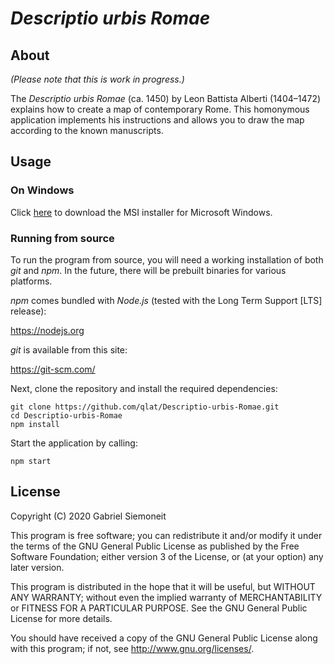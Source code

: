 # *Descriptio urbis Romae*

## About

*(Please note that this is work in progress.)*

The *Descriptio urbis Romae* (ca. 1450) by Leon Battista Alberti (1404–1472) explains how to create a map of contemporary Rome. This homonymous application implements his instructions and allows you to draw the map according to the known manuscripts.

## Usage

### On Windows

Click [here](https://homepage.univie.ac.at/gabriel.siemoneit/descriptio-urbis-romae.zip) to download the MSI installer for Microsoft Windows.

### Running from source

To run the program from source, you will need a working installation of both *git* and *npm*. In the future, there will be prebuilt binaries for various platforms.

*npm* comes bundled with *Node.js* (tested with the Long Term Support [LTS] release):

https://nodejs.org

*git* is available from this site:

https://git-scm.com/

Next, clone the repository and install the required dependencies:

```
git clone https://github.com/qlat/Descriptio-urbis-Romae.git
cd Descriptio-urbis-Romae
npm install
```

Start the application by calling:

```
npm start
```

## License

Copyright (C) 2020 Gabriel Siemoneit

This program is free software; you can redistribute it and/or modify it under the terms of the GNU General Public License as published by the Free Software Foundation; either version 3 of the License, or (at your option) any later version.

This program is distributed in the hope that it will be useful, but WITHOUT ANY WARRANTY; without even the implied warranty of MERCHANTABILITY or FITNESS FOR A PARTICULAR PURPOSE. See the GNU General Public License for more details.

You should have received a copy of the GNU General Public License along with this program; if not, see <http://www.gnu.org/licenses/>. 